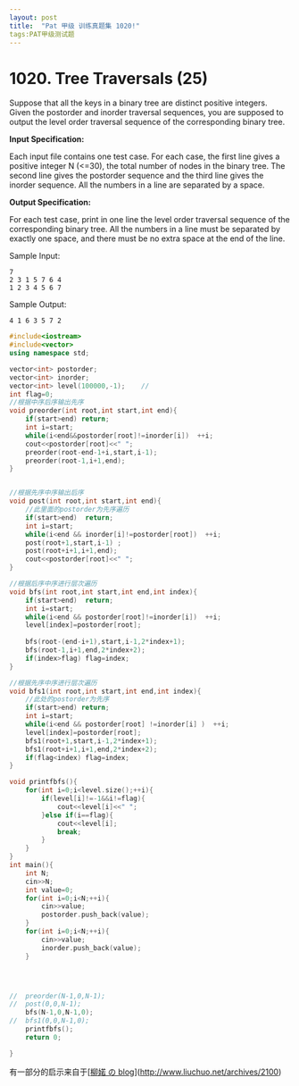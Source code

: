 ```yaml
---
layout: post
title:  "Pat 甲级 训练真题集 1020!"
tags:PAT甲级测试题
---
```

# 1020. Tree Traversals (25)

Suppose that all the keys in a binary tree are distinct positive integers.  Given the postorder and inorder traversal sequences, you are supposed to output the level order traversal sequence of the corresponding binary tree.

**Input Specification:**

Each input file contains one test case.  For each case, the first line gives a positive integer N (<=30), the total number of nodes in the binary tree.  The second line gives the postorder sequence and the third line gives the inorder sequence.  All the numbers in a line are separated by a space.

**Output Specification:**

For each test case, print in one line the level order traversal sequence of the corresponding binary tree.  All the numbers in a line must be separated by exactly one space, and there must be no extra space at the end of the line.

Sample Input:

```
7
2 3 1 5 7 6 4
1 2 3 4 5 6 7

```

Sample Output:

```
4 1 6 3 5 7 2
```
```c++
#include<iostream>
#include<vector>
using namespace std;

vector<int> postorder;
vector<int> inorder;
vector<int> level(100000,-1);    //
int flag=0;
//根据中序后序输出先序
void preorder(int root,int start,int end){
	if(start>end) return;
	int i=start;
	while(i<end&&postorder[root]!=inorder[i])  ++i;
	cout<<postorder[root]<<" ";
	preorder(root-end-1+i,start,i-1);
	preorder(root-1,i+1,end);
}


//根据先序中序输出后序
void post(int root,int start,int end){
	//此里面的postorder为先序遍历
	if(start>end)  return;
	int i=start;
	while(i<end && inorder[i]!=postorder[root])  ++i;
	post(root+1,start,i-1) ;                                           //左
	post(root+i+1,i+1,end);
	cout<<postorder[root]<<" ";
}

//根据后序中序进行层次遍历
void bfs(int root,int start,int end,int index){
	if(start>end)  return;
	int i=start;
	while(i<end && postorder[root]!=inorder[i])  ++i;
	level[index]=postorder[root];
	
	bfs(root-(end-i+1),start,i-1,2*index+1);
	bfs(root-1,i+1,end,2*index+2);
	if(index>flag) flag=index;
}

//根据先序中序进行层次遍历
void bfs1(int root,int start,int end,int index){
	//此处的postorder为先序
	if(start>end) return;
	int i=start;
	while(i<end && postorder[root] !=inorder[i] )  ++i;
	level[index]=postorder[root];
	bfs1(root+1,start,i-1,2*index+1);
	bfs1(root+i+1,i+1,end,2*index+2);
	if(flag<index) flag=index;
}

void printfbfs(){
	for(int i=0;i<level.size();++i){
		if(level[i]!=-1&&i!=flag){
			cout<<level[i]<<" ";
		}else if(i==flag){
			cout<<level[i];
			break;
		}
	}
}
int main(){
	int N;
	cin>>N;
	int value=0;
	for(int i=0;i<N;++i){
		cin>>value;
		postorder.push_back(value);
	}
	for(int i=0;i<N;++i){
		cin>>value;
		inorder.push_back(value);
	}




//	preorder(N-1,0,N-1);
//	post(0,0,N-1);
	bfs(N-1,0,N-1,0);
//	bfs1(0,0,N-1,0);
	printfbfs();
	return 0;

}
```
有一部分的启示来自于[[柳婼 の  blog](http://www.liuchuo.net/)](http://www.liuchuo.net/archives/2100)


